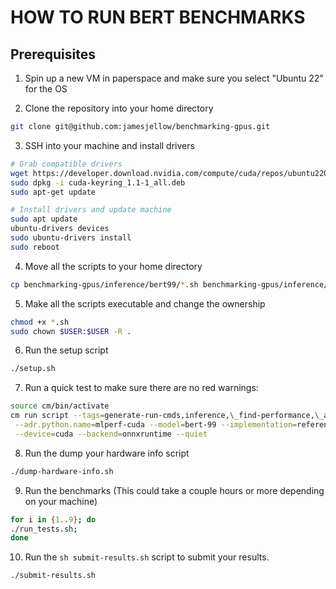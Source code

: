 # HOW TO RUN BERT BENCHMARKS

## Prerequisites

1. Spin up a new VM in paperspace and make sure you select "Ubuntu 22" for the OS

2. Clone the repository into your home directory
```sh
git clone git@github.com:jamesjellow/benchmarking-gpus.git 
```

3. SSH into your machine and install drivers

```sh
# Grab compatible drivers
wget https://developer.download.nvidia.com/compute/cuda/repos/ubuntu2204/x86_64/cuda-keyring_1.1-1_all.deb
sudo dpkg -i cuda-keyring_1.1-1_all.deb
sudo apt-get update

# Install drivers and update machine
sudo apt update
ubuntu-drivers devices
sudo ubuntu-drivers install
sudo reboot
```

4. Move all the scripts to your home directory
```sh
cp benchmarking-gpus/inference/bert99/*.sh benchmarking-gpus/inference/bert99/*.py benchmarking-gpus/inference/dump-hardware-info.sh .

```

5. Make all the scripts executable and change the ownership
```sh
chmod +x *.sh
sudo chown $USER:$USER -R .
```

6. Run the setup script
```sh
./setup.sh
```

7. Run a quick test to make sure there are no red warnings:

```sh
source cm/bin/activate
cm run script --tags=generate-run-cmds,inference,\_find-performance,\_all-scenarios \
 --adr.python.name=mlperf-cuda --model=bert-99 --implementation=reference \
 --device=cuda --backend=onnxruntime --quiet
```

8. Run the dump your hardware info script
```sh
./dump-hardware-info.sh
```

9. Run the benchmarks (This could take a couple hours or more depending on your machine)
```sh
for i in {1..9}; do 
./run_tests.sh; 
done
```

10. Run the `sh submit-results.sh` script to submit your results.
```sh
./submit-results.sh
```